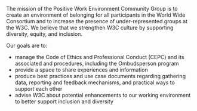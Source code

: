 The mission of the Positive Work Environment Community Group is to create an environment of belonging for all participants in the World Wide Consortium and to increase the presence of under-represented groups at the W3C. We believe that we strengthen W3C culture by supporting diversity, equity, and inclusion.

Our goals are to:
* manage the Code of Ethics and Professional Conduct (CEPC) and its associated and procedures, including the Ombudsperson program
* provide a space to share experiences and information
* produce best practices and use case documents regarding gathering data, reporting and feedback mechanisms, and practical ways to support each other 
* advise W3C about potential enhancements to our working environment to better support inclusion and diversity
